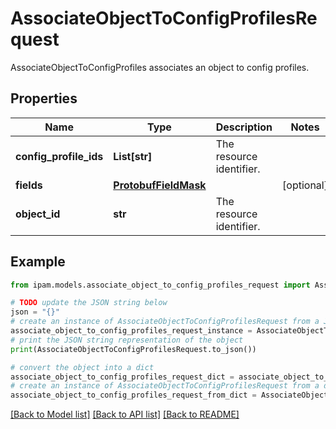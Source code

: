 # AssociateObjectToConfigProfilesRequest

AssociateObjectToConfigProfiles associates an object to config profiles.

## Properties

Name | Type | Description | Notes
------------ | ------------- | ------------- | -------------
**config_profile_ids** | **List[str]** | The resource identifier. | 
**fields** | [**ProtobufFieldMask**](ProtobufFieldMask.md) |  | [optional] 
**object_id** | **str** | The resource identifier. | 

## Example

```python
from ipam.models.associate_object_to_config_profiles_request import AssociateObjectToConfigProfilesRequest

# TODO update the JSON string below
json = "{}"
# create an instance of AssociateObjectToConfigProfilesRequest from a JSON string
associate_object_to_config_profiles_request_instance = AssociateObjectToConfigProfilesRequest.from_json(json)
# print the JSON string representation of the object
print(AssociateObjectToConfigProfilesRequest.to_json())

# convert the object into a dict
associate_object_to_config_profiles_request_dict = associate_object_to_config_profiles_request_instance.to_dict()
# create an instance of AssociateObjectToConfigProfilesRequest from a dict
associate_object_to_config_profiles_request_from_dict = AssociateObjectToConfigProfilesRequest.from_dict(associate_object_to_config_profiles_request_dict)
```
[[Back to Model list]](../README.md#documentation-for-models) [[Back to API list]](../README.md#documentation-for-api-endpoints) [[Back to README]](../README.md)


